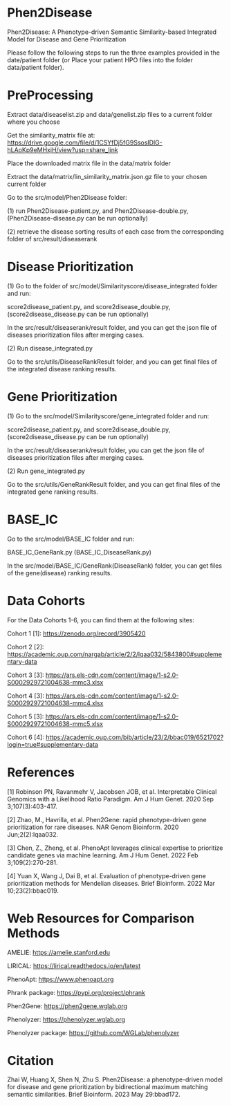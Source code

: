 # Phen2Disease

Phen2Disease: A Phenotype-driven Semantic Similarity-based Integrated Model for Disease and Gene Prioritization

Please follow the following steps to run the three examples provided in the date/patient folder (or Place your patient HPO files into the folder data/patient folder). 


# PreProcessing

Extract data/diseaselist.zip and data/genelist.zip files to a current folder where you choose

Get the similarity_matrix file at:
https://drive.google.com/file/d/1CSYfDj5fG9SsosIDlG-hLAoKp9eMHxjH/view?usp=share_link

Place the downloaded matrix file in the data/matrix folder

Extract the data/matrix/lin_similarity_matrix.json.gz file to your chosen current folder

Go to the src/model/Phen2Disease folder:

(1) run Phen2Disease-patient.py, and Phen2Disease-double.py, (Phen2Disease-disease.py can be run optionally)

(2) retrieve the disease sorting results of each case from the corresponding folder of src/result/diseaserank 


# Disease Prioritization

(1) Go to the folder of src/model/Similarityscore/disease_integrated folder and run:

score2disease_patient.py, and score2disease_double.py, (score2disease_disease.py can be run optionally)

In the src/result/diseaserank/result folder, and you can get the json file of diseases prioritization files after merging cases.

(2) Run disease_integrated.py

Go to the src/utils/DiseaseRankResult folder, and you can get final files of the integrated disease ranking results.


# Gene Prioritization

(1) Go to the src/model/Similarityscore/gene_integrated folder and run:

score2disease_patient.py, and score2disease_double.py, (score2disease_disease.py can be run optionally)

In the src/result/diseaserank/result folder, you can get the json file of diseases prioritization files after merging cases.

(2) Run gene_integrated.py

Go to the src/utils/GeneRankResult folder, and you can get final files of the integrated gene ranking results.

# BASE_IC

Go to the src/model/BASE_IC folder and run:

BASE_IC_GeneRank.py (BASE_IC_DiseaseRank.py)

In the src/model/BASE_IC/GeneRank(DiseaseRank) folder, you can get files of the gene(disease) ranking results.

# Data Cohorts

For the Data Cohorts 1-6, you can find them at the following sites:

Cohort 1 [1]: https://zenodo.org/record/3905420

Cohort 2 [2]: https://academic.oup.com/nargab/article/2/2/lqaa032/5843800#supplementary-data

Cohort 3 [3]: https://ars.els-cdn.com/content/image/1-s2.0-S0002929721004638-mmc3.xlsx

Cohort 4 [3]: https://ars.els-cdn.com/content/image/1-s2.0-S0002929721004638-mmc4.xlsx

Cohort 5 [3]: https://ars.els-cdn.com/content/image/1-s2.0-S0002929721004638-mmc5.xlsx

Cohort 6 [4]: https://academic.oup.com/bib/article/23/2/bbac019/6521702?login=true#supplementary-data

# References

[1] Robinson PN, Ravanmehr V, Jacobsen JOB, et al. Interpretable Clinical Genomics with a Likelihood Ratio Paradigm. Am J Hum Genet. 2020 Sep 3;107(3):403-417.

[2] Zhao, M., Havrilla, et al. Phen2Gene: rapid phenotype-driven gene prioritization for rare diseases. NAR Genom Bioinform. 2020 Jun;2(2):lqaa032.

[3] Chen, Z., Zheng, et al. PhenoApt leverages clinical expertise to prioritize candidate genes via machine learning. Am J Hum Genet. 2022 Feb 3;109(2):270-281.

[4] Yuan X, Wang J, Dai B, et al. Evaluation of phenotype-driven gene prioritization methods for Mendelian diseases. Brief Bioinform. 2022 Mar 10;23(2):bbac019.

# Web Resources for Comparison Methods

AMELIE: https://amelie.stanford.edu

LIRICAL: https://lirical.readthedocs.io/en/latest

PhenoApt: https://www.phenoapt.org

Phrank package: https://pypi.org/project/phrank

Phen2Gene: https://phen2gene.wglab.org

Phenolyzer: https://phenolyzer.wglab.org

Phenolyzer package: https://github.com/WGLab/phenolyzer


# Citation

Zhai W, Huang X, Shen N, Zhu S. Phen2Disease: a phenotype-driven model for disease and gene prioritization by bidirectional maximum matching semantic similarities. Brief Bioinform. 2023 May 29:bbad172.


